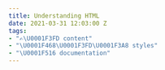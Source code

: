 ```yaml
---
title: Understanding HTML
date: 2021-03-31 12:03:00 Z
tags:
- "✍\U0001F3FD content"
- "\U0001F468\U0001F3FD‍\U0001F3A8 styles"
- "\U0001F516 documentation"
---
```


